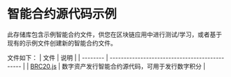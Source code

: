 # 智能合约源代码示例

此存储库包含示例智能合约文件，供您在区块链应用中进行测试/学习，或者基于现有的示例文件创建新的智能合约文件。

文件如下：
| 文件     | 说明                                           |
| -------- | ---------------------------------------------- |
| [BRC20.js](./BRC20.js)  | 数字资产发行智能合约源代码，可用于发行数字积分 |
